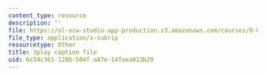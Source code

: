 ```yaml
---
content_type: resource
description: ''
file: https://ol-ocw-studio-app-production.s3.amazonaws.com/courses/8-05-quantum-physics-ii-fall-2013/6c54c361129b504fa87e14faea813b29_8rAQBnhbjms.vtt
file_type: application/x-subrip
resourcetype: Other
title: 3play caption file
uid: 6c54c361-129b-504f-a87e-14faea813b29
---
```

